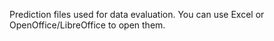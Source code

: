 Prediction files used for data evaluation. You can use Excel or OpenOffice/LibreOffice to open them.